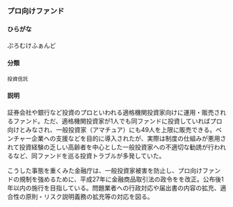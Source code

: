 <div style="display:none;">

## [あ行](securities-terms?id=あ行)
## [か行](securities-terms?id=か行)
## [さ行](securities-terms?id=さ行)
## [た行](securities-terms?id=た行)
## [な行](securities-terms?id=な行)
## [は行](securities-terms?id=は行)

</div>

### プロ向けファンド

#### ひらがな

ぷろむけふぁんど

#### 分類

`投資信託`

#### 説明

証券会社や銀行など投資のプロといわれる適格機関投資家向けに運用・販売されるファンド。ただ、適格機関投資家が1人でも同ファンドに投資していればプロ向けとみなされ、一般投資家（アマチュア）にも49人を上限に販売できる。ベンチャー企業への支援などを目的に導入されたが、実際は制度の仕組みが悪用されて投資経験の乏しい高齢者を中心とした一般投資家への不適切な勧誘が行われるなど、同ファンドを巡る投資トラブルが多発していた。
 
こうした事態を重くみた金融庁は、一般投資家被害を防止し、プロ向けファンドの規制を強めるために、平成27年に金融商品取引法の政令をを改正。公布後1年以内の施行を目指している。問題業者への行政対応や届出書の内容の拡充、適合性の原則・リスク説明義務の拡充等の対応を図る。

<div style="display:none;">

## [ま行](securities-terms?id=ま行)
## [や行](securities-terms?id=や行)
## [ら行](securities-terms?id=ら行)
## [わ行](securities-terms?id=わ行)
## [英数字・記号](securities-terms?id=英数字・記号)

</div>

